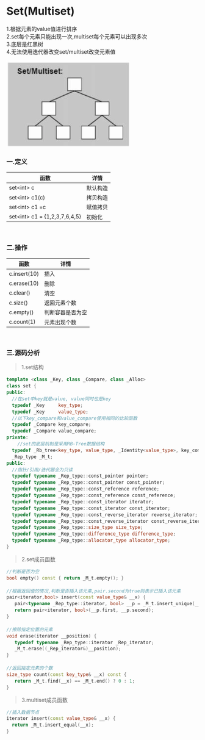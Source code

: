 # Set(Multiset)

1.根据元素的value值进行排序<br>
2.set每个元素只能出现一次,multiset每个元素可以出现多次<br>
3.底层是红黑树<br>
4.无法使用迭代器改变set/multiset改变元素值

![](../../img/14.png)

### 一.定义

函数|详情
--|--
set<int\> c|默认构造
set<int\> c1(c)|拷贝构造
set<int\> c1 =c|赋值拷贝
set<int\> c1 = {1,2,3,7,6,4,5}|初始化

<br>

### 二.操作

函数|详情
--|--
c.insert(10)|插入
c.erase(10)|删除
c.clear()|清空
c.size()|返回元素个数
c.empty()|判断容器是否为空
c.count(1)|元素出现个数

<br>

### 三.源码分析

>1.set结构

```cpp
template <class _Key, class _Compare, class _Alloc>
class set {
public:
  //在set中key就是value, value同时也是key 
  typedef _Key     key_type;
  typedef _Key     value_type;
  //以下key_compare和value_compare使用相同的比较函数 
  typedef _Compare key_compare;
  typedef _Compare value_compare;
private:
	//set的底层机制是采用RB-Tree数据结构
  typedef _Rb_tree<key_type, value_type, _Identity<value_type>, key_compare, _Alloc> _Rep_type;
  _Rep_type _M_t;
public:
  //指针/引用/迭代器全为只读
  typedef typename _Rep_type::const_pointer pointer;
  typedef typename _Rep_type::const_pointer const_pointer;
  typedef typename _Rep_type::const_reference reference;
  typedef typename _Rep_type::const_reference const_reference;
  typedef typename _Rep_type::const_iterator iterator;
  typedef typename _Rep_type::const_iterator const_iterator;
  typedef typename _Rep_type::const_reverse_iterator reverse_iterator;
  typedef typename _Rep_type::const_reverse_iterator const_reverse_iterator;
  typedef typename _Rep_type::size_type size_type;
  typedef typename _Rep_type::difference_type difference_type;
  typedef typename _Rep_type::allocator_type allocator_type;
}
```

>2.set成员函数

```cpp
//判断是否为空
bool empty() const { return _M_t.empty(); }

//根据返回值的情况,判断是否插入该元素,pair.second为true则表示已插入该元素 
pair<iterator,bool> insert(const value_type& __x) { 
   pair<typename _Rep_type::iterator, bool> __p = _M_t.insert_unique(__x); 
   return pair<iterator, bool>(__p.first, __p.second);
}

//擦除指定位置的元素
void erase(iterator __position) { 
   typedef typename _Rep_type::iterator _Rep_iterator;
   _M_t.erase((_Rep_iterator&)__position); 
}

//返回指定元素的个数
size_type count(const key_type& __x) const {
   return _M_t.find(__x) == _M_t.end() ? 0 : 1;
}
```

>3.multiset成员函数

```cpp
//插入数据节点
iterator insert(const value_type& __x) { 
  return _M_t.insert_equal(__x);
}
```
